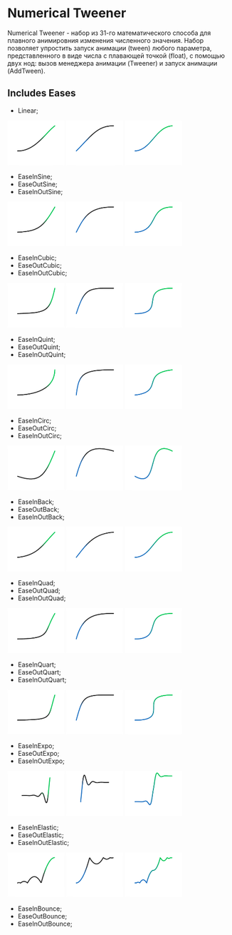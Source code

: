# Numerical Tweener

Numerical Tweener - набор из 31-го математического способа для плавного анимировния изменения численного значения. Набор позволяет упростить запуск анимации (tween) любого параметра, представленного в виде числа с плавающей точкой (float), с помощью двух нод: вызов менеджера анимации (Tweener) и запуск анимации (AddTween).

## Includes Eases

* Linear;

<img src="Resources/Graphics/EaseInSine.png" width="128">
<img src="Resources/Graphics/EaseOutSine.png" width="128">
<img src="Resources/Graphics/EaseInOutSine.png" width="128">

* EaseInSine;
* EaseOutSine;		
* EaseInOutSine;	

<img src="Resources/Graphics/EaseInCubic.png" width="128">
<img src="Resources/Graphics/EaseOutCubic.png" width="128">
<img src="Resources/Graphics/EaseInOutCubic.png" width="128">

* EaseInCubic;		
* EaseOutCubic;	
* EaseInOutCubic;	

<img src="Resources/Graphics/EaseInQuint.png" width="128">
<img src="Resources/Graphics/EaseOutQuint.png" width="128">
<img src="Resources/Graphics/EaseInOutQuint.png" width="128">

* EaseInQuint;		
* EaseOutQuint;	
* EaseInOutQuint;	

<img src="Resources/Graphics/EaseInCirc.png" width="128">
<img src="Resources/Graphics/EaseOutCirc.png" width="128">
<img src="Resources/Graphics/EaseInOutCirc.png" width="128">

* EaseInCirc;		
* EaseOutCirc;		
* EaseInOutCirc;	

<img src="Resources/Graphics/EaseInBack.png" width="128">
<img src="Resources/Graphics/EaseOutBack.png" width="128">
<img src="Resources/Graphics/EaseInOutBack.png" width="128">

* EaseInBack;		
* EaseOutBack;		
* EaseInOutBack;	

<img src="Resources/Graphics/EaseInQuad.png" width="128">
<img src="Resources/Graphics/EaseOutQuad.png" width="128">
<img src="Resources/Graphics/EaseInOutQuad.png" width="128">

* EaseInQuad;		
* EaseOutQuad;		
* EaseInOutQuad;	

<img src="Resources/Graphics/EaseInQuart.png" width="128">
<img src="Resources/Graphics/EaseOutQuart.png" width="128">
<img src="Resources/Graphics/EaseInOutQuart.png" width="128">

* EaseInQuart;		
* EaseOutQuart;	
* EaseInOutQuart;	

<img src="Resources/Graphics/EaseInExpo.png" width="128">
<img src="Resources/Graphics/EaseOutExpo.png" width="128">
<img src="Resources/Graphics/EaseInOutExpo.png" width="128">

* EaseInExpo;		
* EaseOutExpo;		
* EaseInOutExpo;	

<img src="Resources/Graphics/EaseInElastic.png" width="128">
<img src="Resources/Graphics/EaseOutElastic.png" width="128">
<img src="Resources/Graphics/EaseInOutElastic.png" width="128">

* EaseInElastic;	
* EaseOutElastic;	
* EaseInOutElastic;

<img src="Resources/Graphics/EaseInBounce.png" width="128">
<img src="Resources/Graphics/EaseOutBounce.png" width="128">
<img src="Resources/Graphics/EaseInOutBounce.png" width="128">

* EaseInBounce;	
* EaseOutBounce;	
* EaseInOutBounce;	

